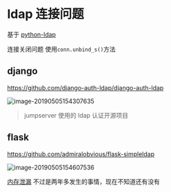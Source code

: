 # ldap 连接问题

基于 [python-ldap](https://github.com/python-ldap/python-ldap)

连接关闭问题 使用`conn.unbind_s()`方法

## django

https://github.com/django-auth-ldap/django-auth-ldap

![image-20190505154307635](/Users/ronething/Documents/study/assets/image-20190505154307635.png)

> jumpserver 使用的 ldap 认证开源项目

## flask

https://github.com/admiralobvious/flask-simpleldap

![image-20190505154607536](/Users/ronething/Documents/study/assets/image-20190505154607536.png)

[内存泄漏](https://www.cnblogs.com/UnGeek/p/5984880.html) 不过是两年多发生的事情，现在不知道还有没有